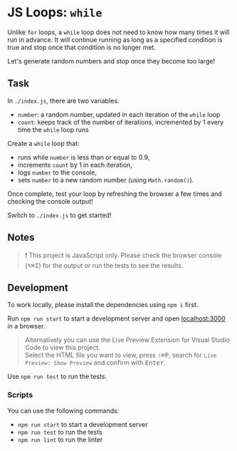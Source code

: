 # JS Loops: `while`

Unlike `for` loops, a `while` loop does not need to know how many times it will run in advance. It will continue running as long as a specified condition is true and stop once that condition is no longer met.

Let's generate random numbers and stop once they become too large!

## Task

In `./index.js`, there are two variables:

- `number`: a random number, updated in each iteration of the `while` loop
- `count`: keeps track of the number of iterations, incremented by 1 every time the `while` loop runs

Create a `while` loop that:

- runs while `number` is less than or equal to 0.9,
- increments `count` by 1 in each iteration,
- logs `number` to the console,
- sets `number` to a new random number (using `Math.random()`).

Once complete, test your loop by refreshing the browser a few times and checking the console output!

Switch to `./index.js` to get started!

## Notes

> ❗️ This project is JavaScript only. Please check the browser console (<kbd>⌥</kbd><kbd>⌘</kbd><kbd>I</kbd>) for the output or run the tests to see the results.

## Development

To work locally, please install the dependencies using `npm i` first.

Run `npm run start` to start a development server and open [localhost:3000](http://localhost:3000) in a browser.

> Alternatively you can use the Live Preview Extension for Visual Studio Code to view this project.  
> Select the HTML file you want to view, press <kbd>⇧</kbd><kbd>⌘</kbd><kbd>P</kbd>, search for `Live Preview: Show Preview` and confirm with <kbd>Enter</kbd>.

Use `npm run test` to run the tests.

### Scripts

You can use the following commands:

- `npm run start` to start a development server
- `npm run test` to run the tests
- `npm run lint` to run the linter
